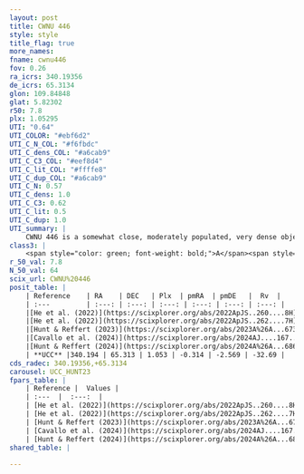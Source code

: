 ```yaml
---
layout: post
title: CWNU 446
style: style
title_flag: true
more_names: 
fname: cwnu446
fov: 0.26
ra_icrs: 340.19356
de_icrs: 65.3134
glon: 109.84848
glat: 5.82302
r50: 7.8
plx: 1.05295
UTI: "0.64"
UTI_COLOR: "#ebf6d2"
UTI_C_N_COL: "#f6fbdc"
UTI_C_dens_COL: "#a6cab9"
UTI_C_C3_COL: "#eef8d4"
UTI_C_lit_COL: "#ffffe8"
UTI_C_dup_COL: "#a6cab9"
UTI_C_N: 0.57
UTI_C_dens: 1.0
UTI_C_C3: 0.62
UTI_C_lit: 0.5
UTI_C_dup: 1.0
UTI_summary: |
    CWNU 446 is a somewhat close, moderately populated, very dense object of intermediate C3 quality. It was recently reported but it is moderately studied in the literature.
class3: |
    <span style="color: green; font-weight: bold;">A</span><span style="color: red; font-weight: bold;">C</span>
r_50_val: 7.8
N_50_val: 64
scix_url: CWNU%20446
posit_table: |
    | Reference    | RA    | DEC   | Plx  | pmRA  | pmDE   |  Rv  |
    | :---         | :---: | :---: | :---: | :---: | :---: | :---: |
    |[He et al. (2022)](https://scixplorer.org/abs/2022ApJS..260....8H) | 340.135 | 65.305 | 1.05 | -0.38 | -2.64 | -50.2 |
    |[He et al. (2022)](https://scixplorer.org/abs/2022ApJS..262....7H) | 339.949 | 65.418 | 1.071 | -0.346 | -2.555 | -- |
    |[Hunt & Reffert (2023)](https://scixplorer.org/abs/2023A%26A...673A.114H) | 340.173 | 65.289 | 1.024 | -0.331 | -2.545 | -33.234 |
    |[Cavallo et al. (2024)](https://scixplorer.org/abs/2024AJ....167...12C) | 340.161 | 65.324 | 1.02 | -- | -- | -- |
    |[Hunt & Reffert (2024)](https://scixplorer.org/abs/2024A%26A...686A..42H) | 340.173 | 65.289 | 1.024 | -0.331 | -2.545 | -33.234 |
    | **UCC** |340.194 | 65.313 | 1.053 | -0.314 | -2.569 | -32.69 | 
cds_radec: 340.19356,+65.3134
carousel: UCC_HUNT23
fpars_table: |
    | Reference |  Values |
    | :---  |  :---:  |
    | [He et al. (2022)](https://scixplorer.org/abs/2022ApJS..260....8H) | `AG=1.9, m-M=9.2, logAge=7.4, Z=0.008` |
    | [He et al. (2022)](https://scixplorer.org/abs/2022ApJS..262....7H) | `A0=2.1, logAge=6.75` |
    | [Hunt & Reffert (2023)](https://scixplorer.org/abs/2023A%26A...673A.114H) | `AV50=1.784, diffAV50=1.74, MOD50=9.879, logAge50=6.573` |
    | [Cavallo et al. (2024)](https://scixplorer.org/abs/2024AJ....167...12C) | `AV50=1.75, dMod50=10.21, logAge50=6.95, [Fe/H]50=0.01` |
    | [Hunt & Reffert (2024)](https://scixplorer.org/abs/2024A%26A...686A..42H) | `MassJ=145.068` |
shared_table: |
    
---
```

